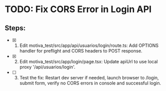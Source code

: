 # TODO: Fix CORS Error in Login API

## Steps:

- [x] 1. Edit motiva_test/src/app/api/usuarios/login/route.ts: Add OPTIONS handler for preflight and CORS headers to POST response.
- [x] 2. Edit motiva_test/src/app/login/page.tsx: Update apiUrl to use local proxy '/api/usuarios/login'.
- [ ] 3. Test the fix: Restart dev server if needed, launch browser to /login, submit form, verify no CORS errors in console and successful login.
